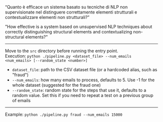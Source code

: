 “Quanto è efficace un sistema basato su tecniche di NLP non supervisionate nel distinguere correttamente elementi strutturali e contestualizzare elementi non strutturali?”

"How effective is a system based on unsupervised NLP techniques about correctly distinguishing structural elements and contextualizing non-structural elements?"

---

Move to the `src` directory before running the entry point.  
Execution: `python ./pipeline.py <dataset_file> --num_emails <num_emails> [--random_state <number>]`
- `dataset_file`: path to the CSV dataset file (or a hardcoded alias, such as "fraud")
- `--num_emails`: how many emails to process, defaults to 5. Use -1 for the whole dataset (suggested for the fraud one)
- `--random_state`: random state for the steps that use it, defaults to a random value. Set this if you need to repeat a test on a previous group of emails

---

Example: `python ./pipeline.py fraud --num_emails 15000`
